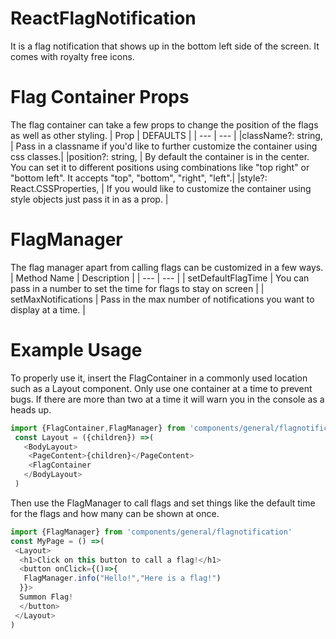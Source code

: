 # ReactFlagNotification
It is a flag notification that shows up in the bottom left side of the screen. It comes with royalty free icons. 

# Flag Container Props 
The flag container can take a few props to change the position of the flags as well as other styling. 
| Prop  | DEFAULTS |
| --- | --- | 
|className?: string, | Pass in a classname if you'd like to further customize the container using css classes.|
|position?: string,  | By default the container is in the center. You can set it to different positions using combinations like "top right" or "bottom left". It accepts "top", "bottom", "right", "left".| 
|style?: React.CSSProperties,   | If you would like to customize the container using style objects just pass it in as a prop. |

# FlagManager
The flag manager apart from calling flags can be customized in a few ways. 
| Method Name | Description | 
| --- | --- | 
| setDefaultFlagTime | You can pass in a number to set the time for flags to stay on screen  |
| setMaxNotifications | Pass in the max number of notifications you want to display at a time. | 


# Example Usage 
To properly use it, insert the FlagContainer in a commonly used location such as a Layout component. Only use one container at a time to 
prevent bugs. If there are more than two at a time it will warn you in the console as a heads up. 
```javascript
import {FlagContainer,FlagManager} from 'components/general/flagnotification/'
 const Layout = ({children}) =>(
   <BodyLayout>
    <PageContent>{children}</PageContent>
    <FlagContainer
   </BodyLayout>
 )
```
Then use the FlagManager to call flags and set things like the default time for the flags and how many can be shown at once. 
```javascript
import {FlagManager} from 'components/general/flagnotification'
const MyPage = () =>(
 <Layout>
  <h1>Click on this button to call a flag!</h1>
  <button onClick={()=>{
   FlagManager.info("Hello!","Here is a flag!")
  }}>
  Summon Flag!
  </button>
 </Layout>
)
```

